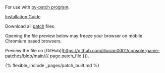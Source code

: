 For use with [py-patch program](https://github.com/illusion0001/py-patcher-bin/releases/latest).

[Installation Guide](/install-instructions/)

Download all [patch](/_patch/patch.zip) files.

Opening the file preview below may freeze your browser on mobile Chromium based browsers.

Preview the file on [GitHub](https://github.com/illusion0001/console-game-patches/blob/main/{{ page.patch_file }}).

{% flexible_include _pages/patch_built.md %}
